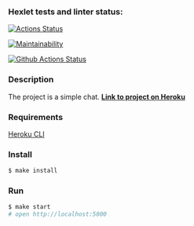 ### Hexlet tests and linter status:
[![Actions Status](https://github.com/DaniilStr/frontend-project-lvl4/workflows/hexlet-check/badge.svg)](https://github.com/DaniilStr/frontend-project-lvl4/actions)

[![Maintainability](https://api.codeclimate.com/v1/badges/db3cad110cbcd32257fb/maintainability)](https://codeclimate.com/github/DaniilStr/frontend-project-lvl4/maintainability)

[![Github Actions Status](https://github.com/hexlet-components/projects-frontend-l4-server/workflows/Node%20CI/badge.svg)](https://github.com/hexlet-components/projects-frontend-l4-server/actions)

### Description
The project is a simple chat. **[Link to project on Heroku](https://still-river-49136.herokuapp.com/)**

### Requirements

[Heroku CLI](https://devcenter.heroku.com/articles/heroku-cli)

### Install

```sh
$ make install
```

### Run

```sh
$ make start
# open http://localhost:5000
```
